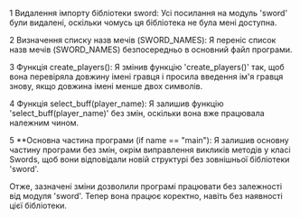 1 Видалення імпорту бібліотеки sword: Усі посилання на модуль 'sword' були видалені, оскільки чомусь ця бібліотека не була мені доступна.

2 Визначення списку назв мечів (SWORD_NAMES): Я переніс список назв мечів (SWORD_NAMES) безпосередньо в основний файл програми.

3 Функція create_players(): Я змінив функцію 'create_players()' так, щоб вона перевіряла довжину імені гравця і просила введення ім'я гравця знову,
 якщо довжина імені менше двох символів.

4 Функція select_buff(player_name): Я залишив функцію 'select_buff(player_name)' без змін, оскільки вона вже працювала належним чином.

5 **Основна частина програми (if name == "main"): Я залишив основну частину програми без змін, окрім виправлення викликів методів
 у класі Swords, щоб вони відповідали новій структурі без зовнішньої бібліотеки 'sword'.

Отже, зазначені зміни дозволили програмі працювати без залежності від модуля 'sword'. Тепер вона працює коректно, навіть без наявності цієї бібліотеки.